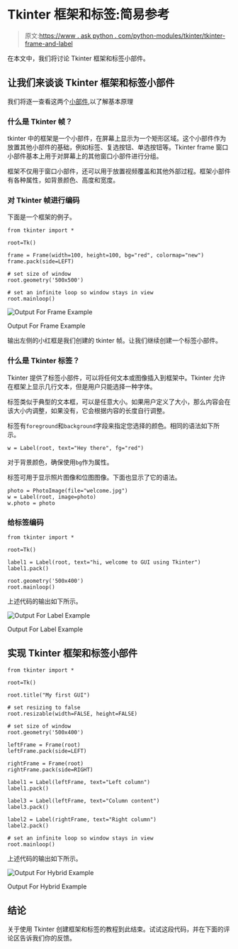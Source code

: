 # Tkinter 框架和标签:简易参考

> 原文:[https://www . ask python . com/python-modules/tkinter/tkinter-frame-and-label](https://www.askpython.com/python-modules/tkinter/tkinter-frame-and-label)

在本文中，我们将讨论 Tkinter 框架和标签小部件。

## 让我们来谈谈 Tkinter 框架和标签小部件

我们将逐一查看这两个[小部件](https://www.askpython.com/python-modules/tkinter/tkinter-buttons),以了解基本原理

### 什么是 Tkinter 帧？

tkinter 中的框架是一个小部件，在屏幕上显示为一个矩形区域。这个小部件作为放置其他小部件的基础，例如标签、复选按钮、单选按钮等。Tkinter frame 窗口小部件基本上用于对屏幕上的其他窗口小部件进行分组。

框架不仅用于窗口小部件，还可以用于放置视频覆盖和其他外部过程。框架小部件有各种属性，如背景颜色、高度和宽度。

### 对 Tkinter 帧进行编码

下面是一个框架的例子。

```
from tkinter import *

root=Tk()

frame = Frame(width=100, height=100, bg="red", colormap="new")
frame.pack(side=LEFT)

# set size of window
root.geometry('500x500')

# set an infinite loop so window stays in view
root.mainloop()

```

![Output For Frame Example](../Images/35129e9fd295a0fcec426f5942e9725a.png)

Output For Frame Example

输出左侧的小红框是我们创建的 tkinter 帧。让我们继续创建一个标签小部件。

### 什么是 Tkinter 标签？

Tkinter 提供了标签小部件，可以将任何文本或图像插入到框架中。Tkinter 允许在框架上显示几行文本，但是用户只能选择一种字体。

标签类似于典型的文本框，可以是任意大小。如果用户定义了大小，那么内容会在该大小内调整，如果没有，它会根据内容的长度自行调整。

标签有`foreground`和`background`字段来指定您选择的颜色。相同的语法如下所示。

```
w = Label(root, text="Hey there", fg="red")

```

对于背景颜色，确保使用`bg`作为属性。

标签可用于显示照片图像和位图图像。下面也显示了它的语法。

```
photo = PhotoImage(file="welcome.jpg")
w = Label(root, image=photo)
w.photo = photo

```

### 给标签编码

```
from tkinter import *

root=Tk()

label1 = Label(root, text="hi, welcome to GUI using Tkinter")
label1.pack()

root.geometry('500x400')
root.mainloop()

```

上述代码的输出如下所示。

![Output For Label Example](../Images/3759b409a89b1bfc8d5d3c2a0182c638.png)

Output For Label Example

## 实现 Tkinter 框架和标签小部件

```
from tkinter import *

root=Tk()

root.title("My first GUI")

# set resizing to false
root.resizable(width=FALSE, height=FALSE)

# set size of window
root.geometry('500x400')

leftFrame = Frame(root)
leftFrame.pack(side=LEFT)

rightFrame = Frame(root)
rightFrame.pack(side=RIGHT)

label1 = Label(leftFrame, text="Left column")
label1.pack()

label3 = Label(leftFrame, text="Column content")
label3.pack()

label2 = Label(rightFrame, text="Right column")
label2.pack()

# set an infinite loop so window stays in view
root.mainloop()

```

上述代码的输出如下所示。

![Output For Hybrid Example](../Images/cb892514694abd89639a09c7831e3750.png)

Output For Hybrid Example

## 结论

关于使用 Tkinter 创建框架和标签的教程到此结束。试试这段代码，并在下面的评论区告诉我们你的反馈。